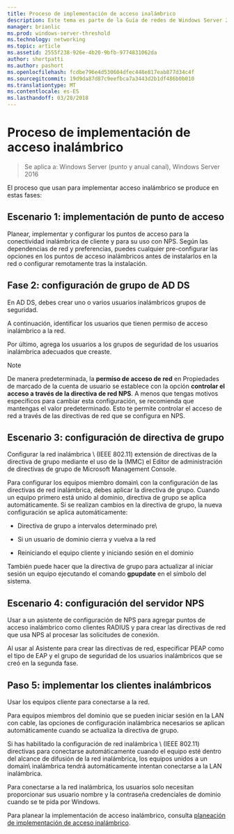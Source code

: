 ```yaml
---
title: Proceso de implementación de acceso inalámbrico
description: Este tema es parte de la Guía de redes de Windows Server 2016 "Implementar basada en contraseña 802.1X X autenticados Wireless Access"
manager: brianlic
ms.prod: windows-server-threshold
ms.technology: networking
ms.topic: article
ms.assetid: 2555f238-926e-4b20-9bfb-9774831062da
author: shortpatti
ms.author: pashort
ms.openlocfilehash: fcdbe796e4d530604dfec448e817eab877d34c4f
ms.sourcegitcommit: 19d9da87d87c9eefbca7a3443d2b1df486b0b010
ms.translationtype: MT
ms.contentlocale: es-ES
ms.lasthandoff: 03/28/2018
---
```

# <a name="wireless-access-deployment-process"></a>Proceso de implementación de acceso inalámbrico

>Se aplica a: Windows Server (punto y anual canal), Windows Server 2016

El proceso que usan para implementar acceso inalámbrico se produce en estas fases:

## <a name="stage-1--ap-deployment"></a>Escenario 1: implementación de punto de acceso

Planear, implementar y configurar los puntos de acceso para la conectividad inalámbrica de cliente y para su uso con NPS. Según las dependencias de red y preferencias, puedes cualquier pre\-configurar las opciones en los puntos de acceso inalámbricos antes de instalarlos en la red o configurar remotamente tras la instalación.

## <a name="stage-2--ad-ds-group-configuration"></a>Fase 2: configuración de grupo de AD DS

En AD DS, debes crear uno o varios usuarios inalámbricos grupos de seguridad.

A continuación, identificar los usuarios que tienen permiso de acceso inalámbrico a la red.

Por último, agrega los usuarios a los grupos de seguridad de los usuarios inalámbrica adecuados que creaste.

>[!NOTE]
>De manera predeterminada, la **permiso de acceso de red** en Propiedades de marcado de la cuenta de usuario se establece con la opción **controlar el acceso a través de la directiva de red NPS**. A menos que tengas motivos específicos para cambiar esta configuración, se recomienda que mantengas el valor predeterminado. Esto te permite controlar el acceso de red a través de las directivas de red que se configura en NPS.

## <a name="stage-3--group-policy-configuration"></a>Escenario 3: configuración de directiva de grupo

Configurar la red inalámbrica \ (IEEE 802.11\) extensión de directivas de la directiva de grupo mediante el uso de la \(MMC\) el Editor de administración de directivas de grupo de Microsoft Management Console.

Para configurar los equipos miembro domain\ con la configuración de las directivas de red inalámbrica, debes aplicar la directiva de grupo. Cuando un equipo primero está unido al dominio, directiva de grupo se aplica automáticamente. Si se realizan cambios en la directiva de grupo, la nueva configuración se aplica automáticamente:

- Directiva de grupo a intervalos determinado pre\

- Si un usuario de dominio cierra y vuelva a la red

- Reiniciando el equipo cliente y iniciando sesión en el dominio

También puede hacer que la directiva de grupo para actualizar al iniciar sesión un equipo ejecutando el comando **gpupdate** en el símbolo del sistema.

## <a name="stage-4--nps-server-configuration"></a>Escenario 4: configuración del servidor NPS

Usar a un asistente de configuración de NPS para agregar puntos de acceso inalámbrico como clientes RADIUS y para crear las directivas de red que usa NPS al procesar las solicitudes de conexión.

Al usar al Asistente para crear las directivas de red, especificar PEAP como el tipo de EAP y el grupo de seguridad de los usuarios inalámbricos que se creó en la segunda fase.

## <a name="stage-5--deploy-wireless-clients"></a>Paso 5: implementar los clientes inalámbricos

Usar los equipos cliente para conectarse a la red.

Para equipos miembros del dominio que se pueden iniciar sesión en la LAN con cable, las opciones de configuración inalámbrica necesarios se aplican automáticamente cuando se actualiza la directiva de grupo.

Si has habilitado la configuración de red inalámbrica \ (IEEE 802.11\) directivas para conectarse automáticamente cuando el equipo esté dentro del alcance de difusión de la red inalámbrica, los equipos unidos a un domain\ inalámbrica tendrá automáticamente intentan conectarse a la LAN inalámbrica.

Para conectarse a la red inalámbrica, los usuarios solo necesitan proporcionar sus usuario nombre y la contraseña credenciales de dominio cuando se te pida por Windows.

Para planear la implementación de acceso inalámbrico, consulta [planeación de implementación de acceso inalámbrico](d-wireless-access-planning.md).
